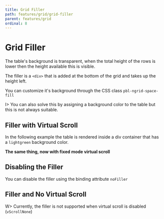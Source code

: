 ```yaml
---
title: Grid Filler
path: features/grid/grid-filler
parent: features/grid
ordinal: 8
---
```

# Grid Filler

The table's background is transparent, when the total height of the rows is lower then the height available this is visible.

The filler is a `<div>` that is added at the bottom of the grid and takes up
the height left.

You can customize it's background through the CSS class `pbl-ngrid-space-fill`

I> You can also solve this by assigning a background color to the table but this is not always suitable.

## Filler with Virtual Scroll

In the following example the table is rendered inside a div container that has a `lightgreen` background color.

<div pbl-example-view="pbl-grid-filler-example"></div>

**The same thing, now with fixed mode virtual scroll**

<div pbl-example-view="pbl-grid-filler-fixed-virtual-scroll-example"></div>

## Disabling the Filler

You can disable the filler using the binding attribute `noFiller`

<div pbl-example-view="pbl-grid-filler-disabled-example"></div>

## Filler and No Virtual Scroll

W> Currently, the filler is not supported when virtual scroll is disabled (`vScrollNone`)

<div pbl-example-view="pbl-grid-filler-no-virtual-scroll-example"></div>
